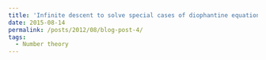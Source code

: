 ```yaml
---
title: 'Infinite descent to solve special cases of diophantine equations.'
date: 2015-08-14
permalink: /posts/2012/08/blog-post-4/
tags:
  - Number theory
---
```

